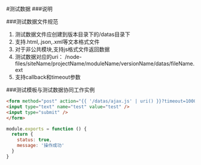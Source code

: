 #测试数据
###说明

###测试数据文件规范
1. 测试数据文件应创建到版本目录下的/datas目录下
2. 支持.html,.json,.xml等文本格式文件
3. 对于非公共模块,支持js格式文件返回数据
4. 测试数据对应的uri： /node-files/siteName/projectName/moduleName/versionName/datas/fileName.ext
5. 支持callback和timeout参数

###测试模板与测试数据协同工作实例
```html
<form method="post" action="{{ '/datas/ajax.js' | uri() }}?timeout=1000">
<input type="text" name="test" value="test" />
<input type="submit" />
</form>
```

```javascript
module.exports = function () {
  return {
    status: true,
    message: '操作成功'
  }
}
```
